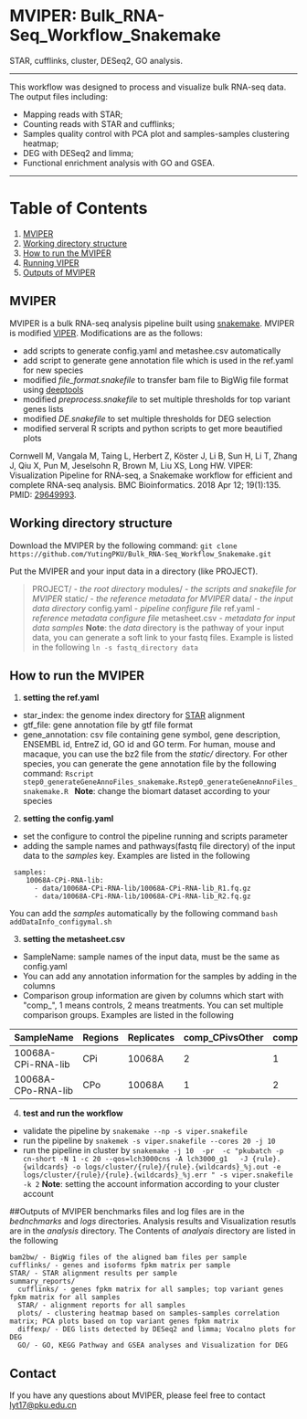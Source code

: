 # MVIPER: Bulk_RNA-Seq_Workflow_Snakemake
STAR, cufflinks, cluster, DESeq2, GO analysis.  
***
This workflow was designed to process and visualize bulk RNA-seq data. The output files including:

- Mapping reads with STAR;
- Counting reads with STAR and cufflinks;
- Samples quality control with PCA plot and samples-samples clustering heatmap;
- DEG with DESeq2 and limma;
- Functional enrichment analysis with GO and GSEA.

***
# Table of Contents
1. [MVIPER](#mviper)  
2. [Working directory structure](#working-directory-structure)  
3. [How to run the MVIPER](#how-to-run-the-mviper)  
4. [Running VIPER](#running-viper)
5. [Outputs of MVIPER](#outputs-of-mviper)


## MVIPER
MVIPER is a bulk RNA-seq analysis pipeline built using [snakemake](https://bitbucket.org/snakemake/snakemake/wiki/Home). MVIPER is modified [VIPER](https://bitbucket.org/cfce/viper/src/master/). Modifications are as the follows:
- add scripts to generate config.yaml and metashee.csv automatically
- add script to generate gene annotation file which is used in the ref.yaml for new species
- modified *file_format.snakefile* to transfer bam file to BigWig file format using [deeptools](https://deeptools.readthedocs.io/en/develop/)
- modified *preprocess.snakefile* to set multiple thresholds for top variant genes lists
- modified *DE.snakefile* to set multiple thresholds for DEG selection
- modified serveral R scripts and python scripts to get more beautified plots

Cornwell M, Vangala M, Taing L, Herbert Z, Köster J, Li B, Sun H, Li T, Zhang J, Qiu X, Pun M, Jeselsohn R, Brown M, Liu XS, Long HW. VIPER: Visualization Pipeline for RNA-seq, a Snakemake workflow for efficient and complete RNA-seq analysis. BMC Bioinformatics. 2018 Apr 12; 19(1):135. PMID: [29649993](https://0-www-ncbi-nlm-nih-gov.brum.beds.ac.uk/pubmed/?term=29649993).

## Working directory structure
Download the MVIPER by the following command:
`git clone https://github.com/YutingPKU/Bulk_RNA-Seq_Workflow_Snakemake.git`

Put the MVIPER and your input data in a directory (like PROJECT).
> PROJECT/   - *the root directory*
> modules/   - *the scripts and snakefile for MVIPER*
> static/ - *the reference metadata for MVIPER*
> data/   - *the input data directory*
> config.yaml   - *pipeline configure file*
> ref.yaml - *reference metadata configure file*
> metasheet.csv - *metadata for input data samples*
__Note__: the *data* directory is the pathway of your input data, you can generate a soft link to your fastq files. Example is listed in the following
`ln -s fastq_directory data`

## How to run the MVIPER
1. __setting the ref.yaml__
-  star_index: the genome index directory for [STAR](https://github.com/alexdobin/STAR) alignment
-  gtf_file: gene annotation file by gtf file format
- gene_annotation: csv file containing gene symbol, gene description, ENSEMBL id, EntreZ id, GO id and GO term. For human, mouse and macaque, you can use the bz2 file from the *static/* directory. For other species, you can generate the gene annotation file by the following command:
`Rscript step0_generateGeneAnnoFiles_snakemake.Rstep0_generateGeneAnnoFiles_snakemake.R `
__Note__: change the biomart dataset according to your species
2. __setting the config.yaml__
- set the configure to control the pipeline running and scripts parameter
- adding the  sample names and pathways(fastq file directory) of the input data to the *samples* key. Examples are listed in the following
```
 samples:
    10068A-CPi-RNA-lib:
      - data/10068A-CPi-RNA-lib/10068A-CPi-RNA-lib_R1.fq.gz
      - data/10068A-CPi-RNA-lib/10068A-CPi-RNA-lib_R2.fq.gz
```
You can add the *samples* automatically by the following command
    `bash addDataInfo_configymal.sh`

3. __setting the metasheet.csv__
- SampleName: sample names of the input data, must be the same as config.yaml
- You can add any annotation information for the samples by adding in the columns
- Comparison group information are given by columns which start with "comp_", 1 means controls, 2 means treatments. You can set multiple comparison groups. Examples are listed in the following

| SampleName          | Regions | Replicates | comp_CPivsOther | comp_CPovsOther |
|---------------------|---------|------------|-----------------|-----------------|
|10068A-CPi-RNA-lib   | CPi     | 10068A     | 2               |   1             |
|10068A-CPo-RNA-lib   | CPo     | 10068A     | 1               |   2             |
4. __test and run the workflow__
- validate the pipeline by
`snakemake --np -s viper.snakefile`
- run the pipeline by
`snakemek -s viper.snakefile --cores 20 -j 10`
- run the pipeline in cluster by
`snakemake -j 10  -pr  -c "pkubatch -p cn-short -N 1 -c 20 --qos=lch3000cns -A lch3000_g1   -J {rule}.{wildcards} -o logs/cluster/{rule}/{rule}.{wildcards}_%j.out -e logs/cluster/{rule}/{rule}.{wildcards}_%j.err " -s viper.snakefile -k 2`
__Note__: setting the account information according to your cluster account

##Outputs of MVIPER
benchmarks files and log files are in the *bednchmarks* and *logs* directories. Analysis results and Visualization resutls are in the *analysis* directory. The Contents of *analyais* directory are listed in the following
```
bam2bw/ - BigWig files of the aligned bam files per sample
cufflinks/ - genes and isoforms fpkm matrix per sample
STAR/ - STAR alignment results per sample
summary_reports/
  cufflinks/ - genes fpkm matrix for all samples; top variant genes fpkm matrix for all samples
  STAR/ - alignment reports for all samples
  plots/ - clustering heatmap based on samples-samples correlation matrix; PCA plots based on top variant genes fpkm matrix
  diffexp/ - DEG lists detected by DESeq2 and limma; Vocalno plots for DEG
  GO/ - GO, KEGG Pathway and GSEA analyses and Visualization for DEG
```

## Contact
If you have any questions about MVIPER, please feel free to contact lyt17@pku.edu.cn
